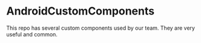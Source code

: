 #  AndroidCustomComponents

This repo has several custom components used by our team. They are very useful and common.